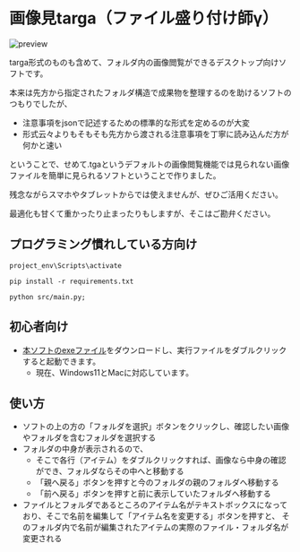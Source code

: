 # 画像見targa（ファイル盛り付け師γ）

![preview](https://gyazo.com/dceb17dac88d19bb3b339c4c6bc820a0/raw)

targa形式のものも含めて、フォルダ内の画像閲覧ができるデスクトップ向けソフトです。

本来は先方から指定されたフォルダ構造で成果物を整理するのを助けるソフトのつもりでしたが、
- 注意事項をjsonで記述するための標準的な形式を定めるのが大変
- 形式云々よりもそもそも先方から渡される注意事項を丁寧に読み込んだ方が何かと速い

ということで、せめて.tgaというデフォルトの画像閲覧機能では見られない画像ファイルを簡単に見られるソフトということで作りました。

残念ながらスマホやタブレットからでは使えませんが、ぜひご活用ください。

最適化も甘くて重かったり止まったりもしますが、そこはご勘弁ください。


## プログラミング慣れしている方向け
```
project_env\Scripts\activate
```
```
pip install -r requirements.txt
```
```
python src/main.py;
```

## 初心者向け
- [本ソフトのexeファイル](https://github.com/GoNishimura/file-moritsukeshi/releases/tag/v0.1.0)をダウンロードし、実行ファイルをダブルクリックすると起動できます。
  - 現在、Windows11とMacに対応しています。

## 使い方
- ソフトの上の方の「フォルダを選択」ボタンをクリックし、確認したい画像やフォルダを含むフォルダを選択する
- フォルダの中身が表示されるので、
  - そこで各行（アイテム）をダブルクリックすれば、画像なら中身の確認ができ、フォルダならその中へと移動する
  - 「親へ戻る」ボタンを押すと今のフォルダの親のフォルダへ移動する
  - 「前へ戻る」ボタンを押すと前に表示していたフォルダへ移動する
- ファイルとフォルダであるところのアイテム名がテキストボックスになっており、そこで名前を編集して「アイテム名を変更する」ボタンを押すと、
そのフォルダ内で名前が編集されたアイテムの実際のファイル・フォルダ名が変更される